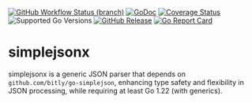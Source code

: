 [![GitHub Workflow Status (branch)](https://img.shields.io/github/actions/workflow/status/yyle88/simplejsonx/release.yml?branch=main&label=BUILD)](https://github.com/yyle88/simplejsonx/actions/workflows/release.yml?query=branch%3Amain)
[![GoDoc](https://pkg.go.dev/badge/github.com/yyle88/simplejsonx)](https://pkg.go.dev/github.com/yyle88/simplejsonx)
[![Coverage Status](https://img.shields.io/coveralls/github/yyle88/simplejsonx/master.svg)](https://coveralls.io/github/yyle88/simplejsonx?branch=main)
![Supported Go Versions](https://img.shields.io/badge/Go-1.22%2C%201.23-lightgrey.svg)
[![GitHub Release](https://img.shields.io/github/release/yyle88/simplejsonx.svg)](https://github.com/yyle88/simplejsonx/releases)
[![Go Report Card](https://goreportcard.com/badge/github.com/yyle88/simplejsonx)](https://goreportcard.com/report/github.com/yyle88/simplejsonx)

# simplejsonx
simplejsonx is a generic JSON parser that depends on `github.com/bitly/go-simplejson`, enhancing type safety and flexibility in JSON processing, while requiring at least Go 1.22 (with generics).
